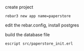 create project
```
rebar3 new app name=paperstore
```

edit the rebar.config, install postgres

build the database file
```
escript src/paperstore_init.erl
```